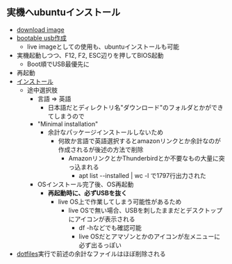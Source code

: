 ## 実機へubuntuインストール

* [download image](https://ubuntu.com/download)
* [bootable usb作成](https://tutorials.ubuntu.com/tutorial/tutorial-create-a-usb-stick-on-windows)
  * live imageとしての使用も、ubuntuインストールも可能
* 実機起動しつつ、F12, F2, ESC辺りを押してBIOS起動
  * Boot順でUSB最優先に
* 再起動
* [インストール](https://tutorials.ubuntu.com/tutorial/tutorial-install-ubuntu-desktop)
  * 途中選択肢
    * 言語 => 英語
      * 日本語だとディレクトリ名"ダウンロード"のフォルダとかができてしまうので
    * "Minimal installation"
      * 余計なパッケージインストールしないため
        * 何故か言語で英語選択するとamazonリンクとか余計なのが作成されるが後述の方法で削除
          * AmazonリンクとかThunderbirdとか不要なもの大量に突っ込まれる
            * apt list --installed | wc -l で1797行出力された
    * OSインストール完了後、OS再起動
      * **再起動時に、必ずUSBを抜く**
        * live OS上で作業してしまう可能性があるため
          * live OSで無い場合、USBを刺したままだとデスクトップにアイコンが表示される
            * df -hなどでも確認可能
            * live OSだとアマゾンとかのアイコンが左メニューに必ず出るっぽい
* [dotfiles](https://github.com/tokane888/dotfiles)実行で前述の余計なファイルはほぼ削除される